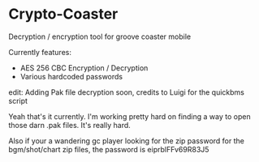 # Crypto-Coaster
Decryption / encryption tool for groove coaster mobile

Currently features:
- AES 256 CBC Encryption / Decryption
- Various hardcoded passwords

edit: Adding Pak file decryption soon, credits to Luigi for the quickbms script

Yeah that's it currently. I'm working pretty hard on finding a way to open those darn .pak files. It's really hard.

Also if your a wandering gc player looking for the zip password 
for the bgm/shot/chart zip files, the password is eiprblFFv69R83J5
